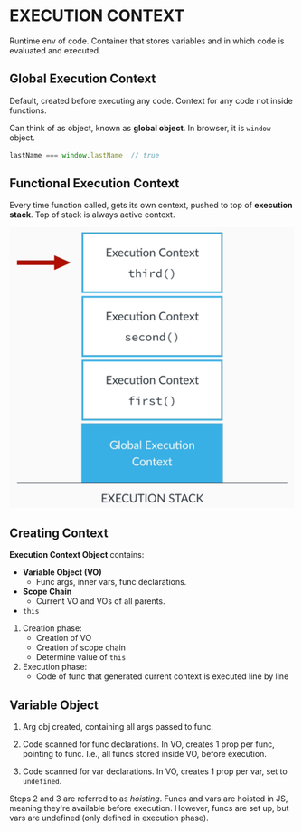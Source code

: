 # EXECUTION CONTEXT

Runtime env of code. Container that stores variables and in which code is evaluated and executed.

## Global Execution Context

Default, created before executing any code. Context for any code not inside functions.

Can think of as object, known as **global object**. In browser, it is `window` object.

```javascript
lastName === window.lastName  // true
```

## Functional Execution Context

Every time function called, gets its own context, pushed to top of **execution stack**. Top of stack is always active context.

![execution stack](../../assets/execution_stack.png)

## Creating Context

**Execution Context Object** contains:

* **Variable Object (VO)**
  * Func args, inner vars, func declarations.
* **Scope Chain**
  * Current VO and VOs of all parents.
* `this`

1. Creation phase:
   * Creation of VO
   * Creation of scope chain
   * Determine value of `this`
2. Execution phase:
   * Code of func that generated current context is executed line by line

## Variable Object

1. Arg obj created, containing all args passed to func.

2. Code scanned for func declarations. In VO, creates 1 prop per func, pointing to func. I.e., all funcs stored inside VO, before execution.

3. Code scanned for var declarations. In VO, creates 1 prop per var, set to `undefined`.

Steps 2 and 3 are referred to as _hoisting_. Funcs and vars are hoisted in JS, meaning they're available before execution. However, funcs are set up, but vars are undefined (only defined in execution phase).
